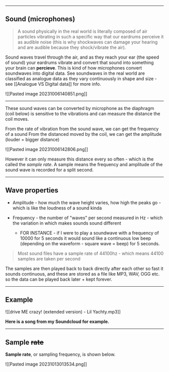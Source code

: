 	
-----
## Sound (microphones)

>A sound physically in the real world is literally composed of air particles vibrating in such a specific way that our eardrums perceive it as audible noise (this is why shockwaves can damage your hearing and are audible because they shock/vibrate the air). 

Sound waves travel through the air, and as they reach your ear (the speed of sound) your eardrums vibrate and convert that sound into something your brain can **percieve**. This is kind of how microphones convert soundwaves into digital data. See soundwaves in the real world are classified as analogue data as they vary continuously in shape and size - see [[Analogue VS Digital data]] for more info.

![[Pasted image 20231006140851.png]]

-----

These sound waves can be converted by microphone as the diaphragm (coil below) is sensitive to the vibrations and can measure the distance the coil moves.

From the rate of vibration from the sound wave, we can get the frequency of a sound
From the distanced moved by the coil, we can get the amplitude (louder = bigger distance)

![[Pasted image 20231006142806.png]]

However it can only measure this distance every so often - which is the called the *sample rate*.
A sample means the frequency and amplitude of the sound wave is recorded for a split second.

-----

## Wave properties

- Amplitude - how much the wave height varies, how high the peaks go - which is like the loudness of a sound kinda

- Frequency - the number of "waves" per second measured in Hz - which the variation in which makes sounds sound different
	- FOR INSTANCE - if I were to play a soundwave with a frequency of 10000 for 5 seconds it would sound like a continuous low beep (depending on the waveform - square wave = beep) for 5 seconds.

>Most sound files have a sample rate of 44100hz - which means  44100 samples are taken per second

The samples are then played back to back directly after each other so fast it sounds continuous, and these are stored as a file like MP3, WAV, OGG etc. so the data can be played back later + kept forever.

-----

## Example
![[drive ME crazy! (extended version) - Lil Yachty.mp3]]

**Here is a song from my Soundcloud for example.**

-----
## Sample ~~rate~~

**Sample rate**, or sampling frequency, is shown below.

![[Pasted image 20231013013534.png]]



